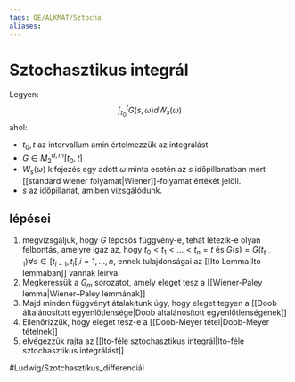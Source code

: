 ```yaml
---
tags: OE/ALKMAT/Sztocha 
aliases:
---
```


# Sztochasztikus integrál
Legyen:
$$\int_{t_0}^t G(s,\omega) dW_s(\omega) $$
ahol:
- $t_0, t$ az intervallum amin értelmezzük az integrálást
- $G \in M_2^{d,m}[t_0,t]$ 
- $W_s(\omega)$ kifejezés egy adott $\omega$ minta esetén az $s$ időpillanatban mért [[standard wiener folyamat|Wiener]]-folyamat értékét jelöli.
- $s$ az időpillanat, amiben vizsgálódunk.

## lépései
1. megvizsgáljuk, hogy $G$ lépcsős függvény-e, tehát létezik-e olyan felbontás, amelyre igaz az, hogy $t_0 < t_1 < \dots < t_n = t$ és $G(s) = G(t_{t-1}) \forall s \in [t_{i-1},t_i[, i=1,\dots,n$, ennek tulajdonságai az [[Ito Lemma|Ito lemmában]] vannak leírva.
2. Megkeressük a $G_m$ sorozatot, amely eleget tesz a [[Wiener-Paley lemma|Wiener–Paley lemmának]]
3. Majd minden függvényt átalakítunk úgy, hogy eleget tegyen a [[Doob általánosított egyenlőtlensége|Doob általánosított egyenlőtlenségének]]
4. Ellenőrizzük, hogy eleget tesz-e a [[Doob-Meyer tétel|Doob-Meyer tételnek]]
5. elvégezzük rajta az [[Ito-féle sztochasztikus integrál|Ito-féle sztochasztikus integrálást]] 

#Ludwig/Szotchasztikus_differenciál 